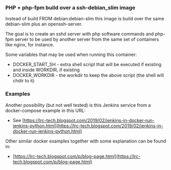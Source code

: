 ### PHP + php-fpm build over a ssh-debian_slim image

Instead of build FROM debian:debian-slim this image is build over the same debian-slim plus an openssh-server.

The goal is to create an sshd server with php software commands and php-fpm server to be used by another server 
from the same set of containers like nginx, for instance. 

Some variables that may be used when running this container:

 - DOCKER\_START\_SH - extra shell script that will be executed if existing and inside WORKDIR, if existing
 - DOCKER\_WORKDIR - the workdir to keep the above script (the shell will chdir to it)

### Examples

Another possibility (but not well tested) is this Jenkins service from a docker-compose example in this URL:

- See [https://lrc-tech.blogspot.com/2019/02/jenkins-in-docker-run-jenkins-python.html](https://lrc-tech.blogspot.com/2019/02/jenkins-in-docker-run-jenkins-python.html)

Other similar docker examples together with some explanation can be found in:

 - [https://lrc-tech.blogspot.com/p/blog-page.html](https://lrc-tech.blogspot.com/p/blog-page.html)
